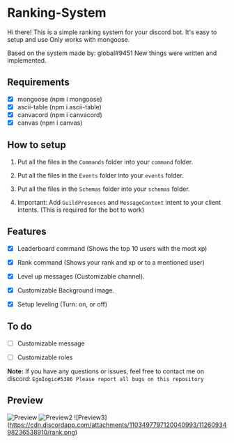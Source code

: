 # Ranking-System

Hi there! This is a simple ranking system for your discord bot. It's easy to setup and use Only works with mongoose.

Based on the system made by: global#9451 New things were written and implemented.

## Requirements

- [x] mongoose (npm i mongoose)
- [x] ascii-table (npm i ascii-table)
- [x] canvacord (npm i canvacord)
- [x] canvas (npm i canvas)

## How to setup

1. Put all the files in the `Commands` folder into your `command` folder.

2. Put all the files in the `Events` folder into your `events` folder.

3. Put all the files in the `Schemas` folder into your `schemas` folder.

4. Important: Add `GuildPresences` and `MessageContent` intent to your client intents. (This is required for the bot to work)

## Features

- [x] Leaderboard command (Shows the top 10 users with the most xp)

- [x] Rank command (Shows your rank and xp or to a mentioned user)

- [x] Level up messages (Customizable channel).

- [x] Customizable Background image.

- [x] Setup leveling (Turn: on, or off)

## To do

- [ ] Customizable message

- [ ] Customizable roles

**Note:** If you have any questions or issues, feel free to contact me on discord: `EgoIogic#5386 Please report all bugs on this repository`

## Preview

![Preview](https://media.discordapp.net/attachments/1105420240625614878/1126090202562187304/image.png?width=568&height=438)
![Preview2](https://cdn.discordapp.com/attachments/1105420240625614878/1126090202276958218/image.png)
![Preview3] (https://cdn.discordapp.com/attachments/1103497797120040993/1126093498236538910/rank.png)
